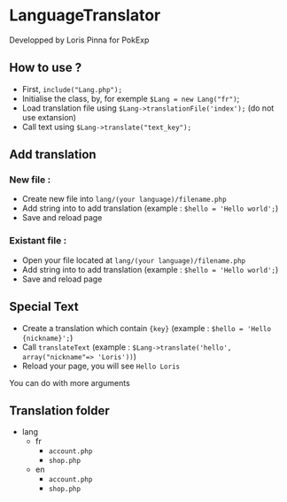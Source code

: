 # LanguageTranslator
Developped by Loris Pinna for PokExp 

## How to use ?
- First, `include("Lang.php");`
- Initialise the class, by, for exemple `$Lang = new Lang("fr")`;
- Load translation file using `$Lang->translationFile('index');` (do not use extansion)
- Call text using `$Lang->translate("text_key");`

## Add translation
### New file :
- Create new file into `lang/(your language)/filename.php`
- Add string into to add translation (example : `$hello = 'Hello world';`) 
- Save and reload page

### Existant file :
- Open your file located at `lang/(your language)/filename.php`
- Add string into to add translation (example : `$hello = 'Hello world';`) 
- Save and reload page

## Special Text
- Create a translation which contain `{key}` (example : `$hello = 'Hello {nickname}';`)
- Call `translateText` (example : `$Lang->translate('hello', array("nickname"=> 'Loris'))`)
- Reload your page, you will see `Hello Loris`
 
You can do with more arguments

## Translation folder
* lang
  * fr
    * `account.php`
    * `shop.php`
  * en
    * `account.php`
    * `shop.php`
    
